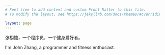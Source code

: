 ```yaml
---
# Feel free to add content and custom Front Matter to this file.
# To modify the layout, see https://jekyllrb.com/docs/themes/#overriding-theme-defaults

layout: page
---
```


张栩恺，一个程序员，一个健身爱好者。

I'm John Zhang, a programmer and fitness enthusiast.